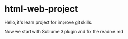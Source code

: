 # html-web-project
Hello, it's learn project for improve git skills.

Now we start with Sublume 3 plugin and fix the readme.md